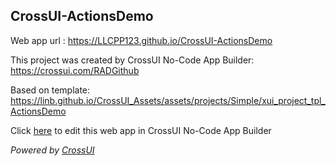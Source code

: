 ## CrossUI-ActionsDemo
Web app url : https://LLCPP123.github.io/CrossUI-ActionsDemo

This project was created by CrossUI No-Code App Builder: https://crossui.com/RADGithub

Based on template: https://linb.github.io/CrossUI_Assets/assets/projects/Simple/xui_project_tpl_ActionsDemo

Click [here](https://crossui.com/RADGithub/#!from=github&owner=LLCPP123&repo=CrossUI-ActionsDemo) to edit this web app in CrossUI No-Code App Builder

<i>Powered by [CrossUI](https://crossui.com)</i>
